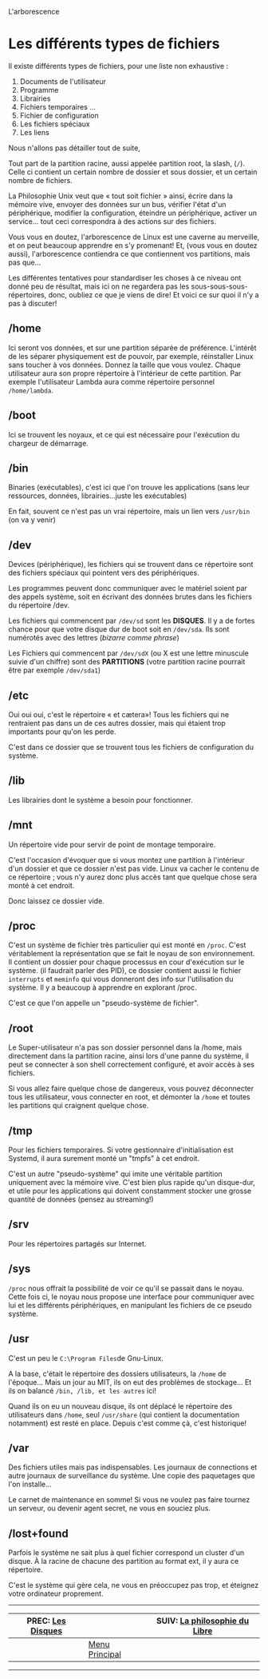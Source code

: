 L'arborescence


# Les différents types de fichiers 

Il existe différents types de fichiers, pour une liste non exhaustive :

1. Documents de l'utilisateur
1. Programme
1. Librairies
1. Fichiers temporaires ...
1. Fichier de configuration
1. Les fichiers spéciaux
1. Les liens

Nous n'allons pas détailler tout de suite,

Tout part de la partition racine, aussi appelée partition root, la slash, (`/`). Celle ci contient un certain nombre de dossier et sous dossier, et un certain nombre de fichiers.

La Philosophie Unix veut que « tout soit fichier » ainsi, écrire dans la mémoire vive, envoyer des données sur un bus, vérifier l'état d'un périphérique, modifier la configuration, éteindre un périphérique, activer un service... tout ceci correspondra à des actions sur des fichiers.

Vous vous en doutez, l'arborescence de Linux est une caverne au merveille, et on peut beaucoup apprendre en s'y promenant! Et, (vous vous en doutez aussi), l'arborescence contiendra ce que contiennent vos partitions, mais pas que...

Les différentes tentatives pour standardiser les choses à ce niveau ont donné peu de résultat, mais ici on ne regardera pas les sous-sous-sous-répertoires, donc, oubliez ce que je viens de dire! Et voici ce sur quoi il n'y a pas à discuter!

## /home 

Ici seront vos données, et sur une partition séparée de préférence. L'intérêt de les séparer physiquement est de pouvoir, par exemple, réinstaller Linux sans toucher à vos données. Donnez la taille que vous voulez. Chaque utilisateur aura son propre répertoire à l'intérieur de cette partition. Par exemple l'utilisateur Lambda aura comme répertoire personnel `/home/lambda`.

## /boot 

Ici se trouvent les noyaux, et ce qui est nécessaire pour l'exécution du chargeur de démarrage.

## /bin 

Binaries (exécutables), c'est ici que l'on trouve les applications (sans leur ressources, données, librairies...juste les exécutables)

En fait, souvent ce n'est pas un vrai répertoire, mais un lien vers `/usr/bin` (on va y venir)

## /dev 

Devices (périphérique), les fichiers qui se trouvent dans ce répertoire sont des fichiers spéciaux qui pointent vers des périphériques.

Les programmes peuvent donc communiquer avec le matériel soient par des appels système, soit en écrivant des données brutes dans les fichiers du répertoire /dev.

Les fichiers qui commencent par `/dev/sd` sont les **DISQUES**. Il y a de fortes chance pour que votre disque dur de boot soit en `/dev/sda`. Ils sont numérotés avec des lettres (*bizarre comme phrase*)

Les Fichiers qui commencent par `/dev/sdX` (ou X est une lettre minuscule suivie d'un chiffre) sont des **PARTITIONS** (votre partition racine pourrait être par exemple `/dev/sda1`)

## /etc 

Oui oui oui, c'est le répertoire « et cætera»! Tous les fichiers qui ne rentraient pas dans un de ces autres dossier, mais qui étaient trop importants pour qu'on les perde.

C'est dans ce dossier que se trouvent tous les fichiers de configuration du système.

## /lib 

Les librairies dont le système a besoin pour fonctionner.

## /mnt 

Un répertoire vide pour servir de point de montage temporaire.

C'est l'occasion d'évoquer que si vous montez une partition à l'intérieur d'un dossier et que ce dossier n'est pas vide. Linux va cacher le contenu de ce répertoire ; vous n'y aurez donc plus accès tant que quelque chose sera monté à cet endroit.

Donc laissez ce dossier vide.

## /proc 

C'est un système de fichier très particulier qui est monté en `/proc`. C'est véritablement la représentation que se fait le noyau de son environnement. Il contient un dossier pour chaque processus en cour d'exécution sur le système. (il faudrait parler des PID), ce dossier contient aussi le fichier `interrupts` et `meminfo` qui vous donneront des info sur l'utilisation du système. Il y a beaucoup à apprendre en explorant /proc.

C'est ce que l'on appelle un "pseudo-système de fichier".

## /root 

Le Super-utilisateur n'a pas son dossier personnel dans la /home, mais directement dans la partition racine, ainsi lors d'une panne du système, il peut se connecter à son shell correctement configuré, et avoir accès à ses fichiers.

Si vous allez faire quelque chose de dangereux, vous pouvez déconnecter tous les utilisateur, vous connecter en root, et démonter la `/home` et toutes les partitions qui craignent quelque chose.

## /tmp 

Pour les fichiers temporaires. Si votre gestionnaire d'initialisation est Systemd, il aura surement monté un "tmpfs" à cet endroit.

C'est un autre "pseudo-système" qui imite une véritable partition uniquement avec la mémoire vive. C'est bien plus rapide qu'un disque-dur, et utile pour les applications qui doivent constamment stocker une grosse quantité de données (pensez au streaming!)

## /srv 

Pour les répertoires partagés sur Internet.

## /sys 

`/proc` nous offrait la possibilité de voir ce qu'il se passait dans le noyau. Cette fois ci, le noyau nous propose une interface pour communiquer avec lui et les différents périphériques, en manipulant les fichiers de ce pseudo système.

## /usr 

C'est un peu le `C:\Program Files`de Gnu-Linux.

A la base, c'était le répertoire des dossiers utilisateurs, la `/home` de l'époque... Mais un jour au MIT, ils on eut des problèmes de stockage... Et ils on balancé `/bin, /lib, et les autres` ici!

Quand ils on eu un nouveau disque, ils ont déplacé le répertoire des utilisateurs dans `/home`, seul `/usr/share` (qui contient la documentation notamment) est resté en place. Depuis c'est comme çà, c'est historique!

## /var 

Des fichiers utiles mais pas indispensables. Les journaux de connections et autre journaux de surveillance du système. Une copie des paquetages que l'on installe...

Le carnet de maintenance en somme! Si vous ne voulez pas faire tournez un serveur, ou devenir agent secret, ne vous en souciez plus.

## /lost+found 

Parfois le système ne sait plus à quel fichier correspond un cluster d'un disque. À la racine de chacune des partition au format ext, il y aura ce répertoire.

C'est le système qui gère cela, ne vous en préoccupez pas trop, et éteignez votre ordinateur proprement.

---

| PREC: [Les Disques](110_disks.md) |  | SUIV: [La philosophie du Libre](130_libre.md) |
| -------------  | ----- |  ----------         |
|  | [Menu Principal](index.md) |  |

---

